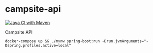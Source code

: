 # campsite-api
[![Java CI with Maven](https://github.com/louisthomas/campsite-api/actions/workflows/ci.yml/badge.svg)](https://github.com/louisthomas/campsite-api/actions/workflows/ci.yml)

Campsite API

`docker-compose up && ./mvnw spring-boot:run -Drun.jvmArguments="-Dspring.profiles.active=local"`